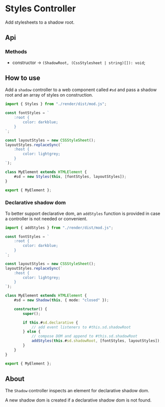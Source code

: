 # Styles Controller

Add stylesheets to a shadow root.

## Api

### Methods

- constructor -> `(ShadowRoot, (CssStylesheet | string)[]): void`;

## How to use

Add a `shadow` controller to a web component called `#sd` and pass a shadow root and an array of styles on construction.

```ts
import { Styles } from "./render/dist/mod.js";

const fontStyles = `
    :root {
        color: darkblue;
    }
`;

const layoutStyles = new CSSStyleSheet();
layoutStyles.replaceSync(`
    :host {
        color: lightgrey;
    }
`);

class MyElement extends HTMLElement {
    #sd = new Styles(this, [fontStyles, layoutStyles]);
}

export { MyElement };
```

### Declarative shadow dom

To better support declarative dom, an `addStyles` function is provided in case a controller is not needed or convenient.

```ts
import { addStyles } from "./render/dist/mod.js";

const fontStyles = `
    :root {
        color: darkblue;
    }
`;

const layoutStyles = new CSSStyleSheet();
layoutStyles.replaceSync(`
    :host {
        color: lightgrey;
    }
`);

class MyElement extends HTMLElement {
    #sd = new Shadow(this, { mode: "closed" });

    constructor() {
        super();

        if this.#sd.declarative {
            // add event listeners to #this.sd.shadowRoot
        } else {
            // compose DOM and append to #this.sd.shadowRoot
            addStyles(this.#sd.shadowRoot, [fontStyles, layoutStyles]);
        }
    }
}

export { MyElement };
```

## About

The `Shadow` controller inspects an element for declarative shadow dom.

A new shadow dom is created if a declarative shadow dom is not found.
